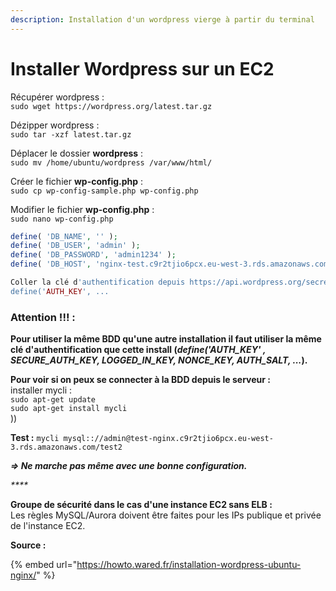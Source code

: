 ```yaml
---
description: Installation d'un wordpress vierge à partir du terminal
---
```


# Installer Wordpress sur un EC2

Récupérer wordpress :  
`sudo wget https://wordpress.org/latest.tar.gz`

Dézipper wordpress :  
`sudo tar -xzf latest.tar.gz`

Déplacer le dossier **wordpress** :  
`sudo mv /home/ubuntu/wordpress /var/www/html/`

Créer le fichier **wp-config.php** :  
`sudo cp wp-config-sample.php wp-config.php`

Modifier le fichier **wp-config.php** :  
`sudo nano wp-config.php`

```php
define( 'DB_NAME', '' );
define( 'DB_USER', 'admin' );
define( 'DB_PASSWORD', 'admin1234' );
define( 'DB_HOST', 'nginx-test.c9r2tjio6pcx.eu-west-3.rds.amazonaws.com' );

Coller la clé d'authentification depuis https://api.wordpress.org/secret-key/1.1/salt/
define('AUTH_KEY', ...
```

### **Attention !!! :** 

**Pour utiliser la même BDD qu'une autre installation il faut utiliser la même clé d'authentification que cette install \(**_**define\('AUTH\_KEY' , SECURE\_AUTH\_KEY, LOGGED\_IN\_KEY, NONCE\_KEY, AUTH\_SALT, ...**_**\).**



**Pour voir si on peux se connecter à la BDD depuis le serveur :**  
installer mycli :  
`sudo apt-get update`  
`sudo apt-get install mycli`  
\)\)

**Test :** `mycli mysql:://admin@test-nginx.c9r2tjio6pcx.eu-west-3.rds.amazonaws.com/test2` 

_**=&gt; Ne marche pas même avec une bonne configuration.**_

_\*\*\*\*_

**Groupe de sécurité dans le cas d'une instance EC2 sans ELB :**   
Les règles MySQL/Aurora doivent être faites pour les IPs publique et privée de l'instance EC2.



**Source :**

{% embed url="https://howto.wared.fr/installation-wordpress-ubuntu-nginx/" %}



